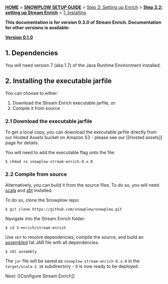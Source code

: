 <a name="top" />

[**HOME**](Home) > [**SNOWPLOW SETUP GUIDE**](Setting-up-Snowplow) > [Step 3: Setting up Enrich](Setting-up-enrich) > [**Step 3.2: setting up Stream Enrich**](Setting-up-Stream-Enrich) > [1: Installing ](Install-Stream-Enrich)

**This documentation is for version 0.3.0 of Stream Enrich. Documentation for other versions is available:**

**[Version 0.1.0][v0.1]**

## 1. Dependencies

You will need version 7 (aka 1.7) of the Java Runtime Environment installed.

## 2. Installing the executable jarfile

You can choose to either:

1. Download the Stream Enrich executable jarfile, _or:_
2. Compile it from source

### 2.1 Download the executable jarfile

To get a local copy, you can download the executable jarfile directly from our Hosted Assets bucket on Amazon S3 - please see our [[Hosted assets]] page for details.

You will need to add the executable flag onto the file:

    $ chmod +x snowplow-stream-enrich-0.x.0

### 2.2 Compile from source

Alternatively, you can build it from the source files. To do so, you will need [scala][scala] and [sbt][sbt] installed. 

To do so, clone the Snowplow repo:

	$ git clone https://github.com/snowplow/snowplow.git

Navigate into the Stream Enrich folder:

	$ cd 3-enrich/stream-enrich

Use `sbt` to resolve dependencies, compile the source, and build an [assembled][assembly] fat JAR file with all dependencies.

	$ sbt assembly

The `jar` file will be saved as `snowplow-stream-enrich-0.x.0` in the `target/scala-2.10` subdirectory - it is now ready to be deployed.

Next: [[Configure Stream Enrich]]

[scala]: http://scala-lang.org/
[sbt]: http://www.scala-sbt.org/
[assembly]: https://github.com/softprops/assembly-sbt
[v0.1]: https://github.com/snowplow/snowplow/wiki/Install-Scala-Kinesis-Enrich-v0.1
